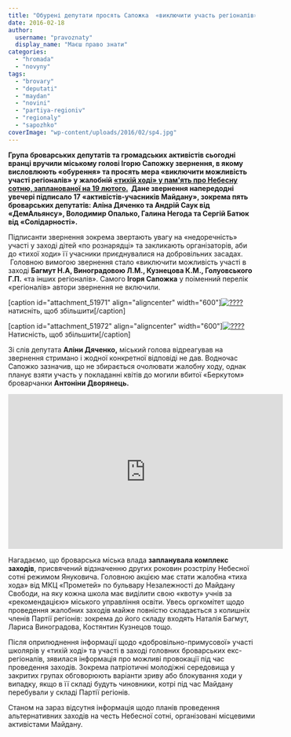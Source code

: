 ```yaml
---
title: "Обурені депутати просять Сапожка  «виключити участь регіоналів» у жалобі за Небесною сотнею"
date: 2016-02-18
author: 
  username: "pravoznaty"
  display_name: "Маєш право знати"
categories: 
  - "hromada"
  - "novyny"
tags: 
  - "brovary"
  - "deputati"
  - "maydan"
  - "novini"
  - "partiya-regioniv"
  - "regionaly"
  - "sapozhko"
coverImage: "wp-content/uploads/2016/02/sp4.jpg"
---
```


**Група броварських депутатів та громадських активістів сьогодні вранці вручили міському голові Ігорю Сапожку звернення, в якому висловлюють «обурення» та просять мера «виключити можливість участі регіоналів» у жалобній [«тихій ході» у пам'ять про Небесну сотню, запланованої на 19 лютого.](https://mpz.brovary.org/brovarskym-shkolam-rekomenduyut-vyvesty-ditej-na-zhalobnu-hodu-za-nebesnoyu-sotneyu-na-choli-z-eks-regionalamy/)  Дане звернення напередодні увечері підписало 17 «активістів-учасників Майдану», зокрема пять броварських депутатів: Аліна Дяченко та Андрій Саук від «ДемАльянсу», Володимир Опалько, Галина Негода та Сергій Батюк від «Солідарності».**

Підписанти звернення зокрема звертають увагу на «недоречність» участі у заході дітей «по рознарядці» та закликають організаторів, аби до «тихої ходи» її учасники приєднувалися на добровільних засадах.  Головною вимогою звернення стало «виключити можливість участі в заході **Багмут Н.А, Виноградовою Л.М., Кузнецова К.М., Голуовського Г.П.** «та інших регіоналів». Самого **Ігоря Сапожка** у поіменний перелік «регіоналів» автори звернення не включили.

\[caption id="attachment\_51971" align="aligncenter" width="600"\][![????](https://mpz.brovary.org/wp-content/uploads/2016/02/20160217_212139.jpg)](https://mpz.brovary.org/wp-content/uploads/2016/02/20160217_212139.jpg) натисніть, щоб збільшити\[/caption\]

\[caption id="attachment\_51972" align="aligncenter" width="600"\][![????](https://mpz.brovary.org/wp-content/uploads/2016/02/20160218_081533.jpg)](https://mpz.brovary.org/wp-content/uploads/2016/02/20160218_081533.jpg) Натисність, щоб збільшити\[/caption\]

Зі слів депутата **Аліни Дяченко,** міський голова відреагував на звернення стримано і жодної конкретної відповіді не дав. Водночас Сапожко зазначив, що не збирається очолювати жалобну ходу, однак планує взяти участь у покладанні квітів до могили вбитої «Беркутом» броварчанки **Антоніни Дворянець.**

<iframe src="https://www.youtube.com/embed/LJN8D1CuXAw" width="560" height="315" frameborder="0" allowfullscreen="allowfullscreen"></iframe>

Нагадаємо, що броварська міська влада **запланувала комплекс заходів**, присвячений відзначенню других роковин розстрілу Небесної сотні режимом Януковича. Головною акцією має стати жалобна «тиха хода» від МКЦ «Прометей» по бульвару Незалежності до Майдану Свободи, на яку кожна школа має виділити свою «квоту» учнів за «рекомендацією» міського управління освіти. Увесь оргкомітет щодо проведення жалобних заходів майже повністю складається з колишніх членів Партії регіонів: зокрема до його складу входять Наталія Багмут, Лариса Виноградова, Костянтин Кузнецов тощо.

Після оприлюднення інформації щодо «добровільно-примусової» участі школярів у «тихій ході» та участі в заході головних броварських екс-регіоналів, зявилася інформація про можливі провокації під час проведення заходів. Зокрема патріотичні молодіжні середовища у закритих групах обговорюють варіанти зриву або блокування ходи у випадку, якщо в її складі будуть чиновники, котрі під час Майдану перебували у складі Партії регіонів.

Станом на зараз відсутня інформація щодо планів проведення альтернативних заходів на честь Небесної сотні, організовані місцевими активістами Майдану.
